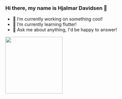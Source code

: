 ### Hi there, my name is Hjalmar Davidsen 👋

<!--
**HjalmarDavidsen/HjalmarDavidsen** is a ✨ _special_ ✨ repository because its `README.md` (this file) appears on your GitHub profile.

Here are some ideas to get you started:

- 🔭 I’m currently working on something cool!
- 🌱 I’m currently learning flutter!
- 👯 I’m looking to collaborate on ...
- 🤔 I’m looking for help with ...
- 💬 Ask me about ...
- 📫 How to reach me: ...
- 😄 Pronouns: ...
- ⚡ Fun fact: ...
-->
- 🔭 I’m currently working on something cool!
- 🌱 I’m currently learning flutter!
- 💬 Ask me about anything, I'd be happy to answer!
<img height="180em" src="https://github-readme-stats.vercel.app/api?username=HjalmarDavidsen&show_icons=true&hide_border=true&&count_private=true&include_all_commits=true" />

